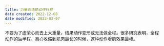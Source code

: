 ```yaml
---
title: 力量训练的动作行程
date created: 2022-12-08
date modified: 2023-03-07
---
```


不要为了虚荣心而去上大重量，结果动作变形或无法做全程。很多研究表明，全程动作的后半程，离心收缩到肌肉最长的时候，这种动作增肌效果最棒。
